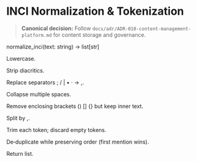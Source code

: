 # INCI Normalization & Tokenization

> **Canonical decision:** Follow `docs/adr/ADR-010-content-management-platform.md` for content storage and governance.

normalize_inci(text: string) → list[str]

Lowercase.

Strip diacritics.

Replace separators ; / | • · → ,.

Collapse multiple spaces.

Remove enclosing brackets () [] {} but keep inner text.

Split by ,.

Trim each token; discard empty tokens.

De‑duplicate while preserving order (first mention wins).

Return list.
